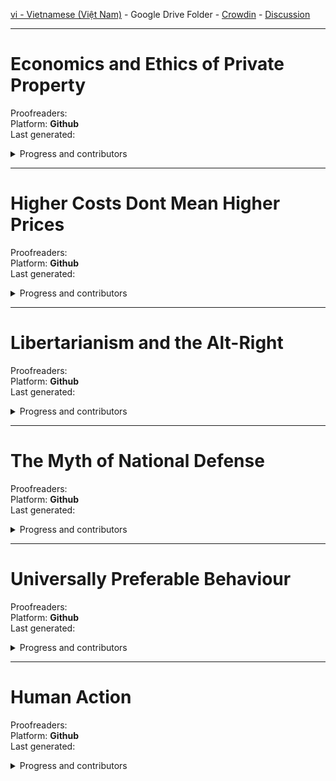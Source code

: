 
[vi - Vietnamese (Việt Nam)](https://github.com/ancap-ch/from-en/tree/utopian/vi) - Google Drive Folder - [Crowdin](https://crowdin.com/project/ancap-ch/vi) - [Discussion](https://VN.ancap.ch)

---

# Economics and Ethics of Private Property    
Proofreaders:   
Platform: **Github**  
Last generated:  

<details>
  <summary>Progress and contributors</summary>

| file name | translated | reviewed | words | translators | arbitrary | arbitrary |
| - | - | - | - | - | - | - |
| 01_pref2nd_ed.md | :x: | :x: |    210 | | | |
| 02_pref1st_ed.md | :x: | :x: |    400 | | | |
| 03_p01.md | :x: | :x: |    001 | | | |
| 03_p01_ch01_01.md | :x: | :x: | 4k 150 | | | |
| 03_p01_ch01_02.md | :x: | :x: | 4k 650 | | | |
| 03_p01_ch01_03.md | :x: | :x: | 3k 280 | | | |
| 03_p01_ch02_01.md | :x: | :x: | 3k 510 | | | |
| 03_p01_ch02_02.md | :x: | :x: | 2k 590 | | | |
| 03_p01_ch02_03.md | :x: | :x: | 3k 440 | | | |
| 03_p01_ch02_04.md | :x: | :x: | 3k 510 | | | |
| 03_p01_ch02_05.md | :x: | :x: | 3k 280 | | | |
| 03_p01_ch03_01.md | :x: | :x: | 2k 370 | | | |
| 03_p01_ch03_02.md | :x: | :x: | 2k 580 | | | |
| 03_p01_ch03_03.md | :x: | :x: | 2k 820 | | | |
| 03_p01_ch03_04.md | :x: | :x: | 3k 550 | | | |
| 03_p01_ch03_05.md | :x: | :x: | 3k 570 | | | |
| 03_p01_ch04_01.md | :x: | :x: | 4k 300 | | | |
| 03_p01_ch04_02.md | :x: | :x: | 4k 000 | | | |
| 03_p01_ch05_01.md | :x: | :x: | 2k 400 | | | |
| 03_p01_ch05_02.md | :x: | :x: | 3k 470 | | | |
| 03_p01_ch05_03.md | :x: | :x: | 3k 920 | | | |
| 03_p01_ch05_04.md | :x: | :x: | 2k 930 | | | |
| 03_p01_ch06_01.md | :x: | :x: | 2k 940 | | | |
| 03_p01_ch06_02.md | :x: | :x: | 4k 530 | | | |
| 03_p01_ch06_03.md | :x: | :x: | 3k 860 | | | |
| 03_p01_ch07_01.md | :x: | :x: | 2k 830 | | | |
| 03_p01_ch07_02.md | :x: | :x: | 3k 260 | | | |
| 03_p01_ch07_03.md | :x: | :x: | 2k 950 | | | |
| 03_p01_ch07_04.md | :x: | :x: | 2k 660 | | | |
| 03_p01_ch07_05.md | :x: | :x: | 3k 620 | | | |
| 03_p01_ch07_06.md | :x: | :x: | 3k 600 | | | |
| 03_p01_ch08.md | :x: | :x: | 2k 430 | | | |
| 03_p02.md | :x: | :x: |    001 | | | |
| 03_p02_ch09.md | :x: | :x: | 010 | | | |
| 03_p02_ch09_01.md | :x: | :x: | 400 | | | |
| 03_p02_ch09_02.md | :x: | :x: | 4k 490 | | | |
| 03_p02_ch09_03_01.md | :x: | :x: | 2k 720 | | | |
| 03_p02_ch09_03_02.md | :x: | :x: | 3k 050 | | | |
| 03_p02_ch09_04.md | :x: | :x: | 200 | | | |
| 03_p02_ch10.md | :x: | :x: | 3k 220 | | | |
| 03_p02_ch11.md | :x: | :x: | 10 | | | |
| 03_p02_ch11_1.md | :x: | :x: | 2k 430 | | | |
| 03_p02_ch11_2.md | :x: | :x: | 4k 290 | | | |
| 03_p02_ch11_3.md | :x: | :x: | 3k 200 | | | |
| 03_p02_ch12.md | :x: | :x: | 2k 890 | | | |
| 03_p02_ch13.md | :x: | :x: | 2k 560 | | | |
| 03_p02_ch14.md | :x: | :x: | 10 | | | |
| 03_p02_ch14_1.md | :x: | :x: | 2k 760 | | | |
| 03_p02_ch14_2.md | :x: | :x: | 4k 290 | | | |
| 03_p02_ch14_3.md | :x: | :x: | 4k 780 | | | |
| 03_p02_ch15.md | :x: | :x: | 1 | | | |
| 03_p02_ch15_01.md | :x: | :x: | 310 | | | |
| 03_p02_ch15_02.md | :x: | :x: | 2k 360 | | | |
| 03_p02_ch15_03.md | :x: | :x: | 720 | | | |
| 03_p02_ch15_04.md | :x: | :x: | 890 | | | |
| 03_p02_ch15_05.md | :x: | :x: | 2k 020 | | | |
| 04_apx.md | :x: | :x: | 1 | | | |
| 04_apx_01.md | :x: | :x: | 1k 580 | | | |
| 04_apx_02.md | :x: | :x: | 1k 870 | | | |
| 04_apx_03.md | :x: | :x: | 1k 950 | | | |
| 04_apx_04.md | :x: | :x: | 1k 810 | | | |


</details>



---

# Higher Costs Dont Mean Higher Prices    
Proofreaders:   
Platform: **Github**  
Last generated:  

<details>
  <summary>Progress and contributors</summary>

| file name | translated | reviewed | words | translators | arbitrary | arbitrary |
| - | - | - | - | - | - | - |
| essay.md | :x: | :x: | 1k 220 | | | | | |

</details>

---

# Libertarianism and the Alt-Right    
Proofreaders:   
Platform: **Github**  
Last generated:  

<details>
  <summary>Progress and contributors</summary>

| file name | translated | reviewed | words | translators | arbitrary | arbitrary |
| - | - | - | - | - | - | - |
| 01_speech.md | :x: | :x: | 7k 100 | | | | | |

</details>


---

# The Myth of National Defense    
Proofreaders:   
Platform: **Github**  
Last generated:  

<details>
  <summary>Progress and contributors</summary>

| file name | translated | reviewed | words | translators | arbitrary | arbitrary |
| - | - | - | - | - | - | - |
| intro.md | :x: | :x: | 5k 050 | | | | | |
| < more files to be added > | :x: | :x: |  | | | | | |

</details>


---

# Universally Preferable Behaviour    
Proofreaders:   
Platform: **Github**  
Last generated:  

<details>
  <summary>Progress and contributors</summary>

| file name | translated | reviewed | words | translators | arbitrary | arbitrary |
| - | - | - | - | - | - | - |
| p00_ch01_foreword.md | :x: | :x: | 2k 380 | | | | | |
| p00_ch02_intro.md | :x: | :x: | 3k 220 | | | | | |
| p01.md | :x: | :x: |    001 | | | | | |
| p01_ch01_a_framework.md | :x: | :x: | 1k 980 | | | | | |
| p01_ch02_internal.md | :x: | :x: |    540  | | | | | |
| p01_ch03_ethics.md | :x: | :x: | 1k 410 | | | | | |
| p01_ch04_pref.md | :x: | :x: | 2k 040 | | | | | |
| p01_ch05_01_univ.md | :x: | :x: | 1k 520 | | | | | |
| p01_ch05_02_univ.md | :x: | :x: | 3k 090 | | | | | |
| p01_ch06_upb.md | :x: | :x: | 2k 350 | | | | | |
| p01_ch07_init.md | :x: | :x: |    910 | | | | | |
| p01_ch08_lifeboat.md | :x: | :x: | 1k 500 | | | | | |
| p01_ch09_the_beast.md | :x: | :x: | 1k 190 | | | | | |
| p02.md | :x: | :x: |    001 | | | | | |
| p02_ch01_ethical_categories.md | :x: | :x: |    770 | | | | | |
| p02_ch02_.._rape.md | :x: | :x: | 3k 310 | | | | | |
| p02_ch03_.._murder.md | :x: | :x: | 1k 050 | | | | | |
| p02_ch04_.._theft.md | :x: | :x: | 3k 550 | | | | | |
| p02_ch05_.._fraud.md | :x: | :x: |    770 | | | | | |
| p02_ch06_.._lying.md | :x: | :x: |    500 | | | | | |
| p02_ch07_01_.._upb.md | :x: | :x: | 2k 400 | | | | | |
| p02_ch07_02_.._upb.md | :x: | :x: | 1k 110 | | | | | |
| p03.md | :x: | :x: |    001 | | | | | |
| p03_ch01_.._behaviour.md | :x: | :x: |    180 | | | | | |
| p03_ch02_.._revisited.md | :x: | :x: | 1k 200 | | | | | |
| p03_ch03_01_..existence.md | :x: | :x: | 3k 320 | | | | | |
| p03_ch03_02_..existence.md | :x: | :x: | 2k 780 | | | | | |
| p03_ch03_03_..existence.md | :x: | :x: | 2k 260 | | | | | |
| p03_ch04_additional_proofs.md | :x: | :x: |    480 | | | | | |
| p03_ch05_parallels.md | :x: | :x: | 1k 070 | | | | | |
| p04.md | :x: | :x: | 1k 260 | | | | | |
| p05_appendices.md | :x: | :x: |    880 | | | | | |

</details>


---

# Human Action    
Proofreaders:   
Platform: **Github**  
Last generated:  

<details>
  <summary>Progress and contributors</summary>

| file name | translated | reviewed | words | translators | arbitrary | arbitrary |
| - | - | - | - | - | - | - |
| 00_00_01 | :x: | :x: | 230 | | | |
| 00_00_02 | :x: | :x: | 790 | | | |
| 00_00_03 | :x: | :x: | 490 | | | |
| 00_01 | :x: | :x: | 1 | | | |
| 00_01_01 | :x: | :x: | 1k 230 | | | |
| 00_01_02 | :x: | :x: | 1k 480 | | | |
| 00_01_03 | :x: | :x: | 1k 320 | | | |
| 00_01_04 | :x: | :x: | 80 | | | |
| 01 | :x: | :x: | 1 | | | |
| 01_01 | :x: | :x: | 1 | | | |
| 01_01_01 | :x: | :x: | 1k 100 | | | |
| 01_01_02 | :x: | :x: | 1k 570 | | | |
| 01_01_03 | :x: | :x: | 720 | | | |
| 01_01_04 | :x: | :x: | 1k 460 | | | |
| 01_01_05 | :x: | :x: | 580 | | | |
| 01_01_06 | :x: | :x: | 2k 680 | | | |
| 01_02 | :x: | :x: | 1 | | | |
| 01_02_01 | :x: | :x: | 940 | | | |
| 01_02_02 | :x: | :x: | 2k 340 | | | |
| 01_02_03 | :x: | :x: | 1k 320 | | | |
| 01_02_04 | :x: | :x: | 1k 390 | | | |
| 01_02_05 | :x: | :x: | 570 | | | |
| 01_02_06 | :x: | :x: | 650 | | | |
| 01_02_07 | :x: | :x: | 1k 170 | | | |
| 01_02_08 | :x: | :x: | 3k 110 | | | |
| 01_02_09 | :x: | :x: | 2k 310 | | | |
| 01_02_10 | :x: | :x: | 2k 130 | | | |
| 01_02_11 | :x: | :x: | 850 | | | |
| 01_03 | :x: | :x: | 1 | | | |
| 01_03_01 | :x: | :x: | 1k 270 | | | |
| 01_03_02 | :x: | :x: | 810 | | | |
| 01_03_03 | :x: | :x: | 3k 050 | | | |
| 01_03_04 | :x: | :x: | 1k 210 | | | |
| 01_03_05 | :x: | :x: | 950 | | | |
| 01_03_06 | :x: | :x: | 950 | | | |
| 01_04 | :x: | :x: | 1 | | | |
| 01_04_01 | :x: | :x: | 1k 180 | | | |
| 01_04_02 | :x: | :x: | 710 | | | |
| 01_04_03 | :x: | :x: | 270 | | | |
| 01_04_04 | :x: | :x: | 470 | | | |
| 01_05 | :x: | :x: | 1 | | | |
| 01_05_01 | :x: | :x: | 420 | | | |
| 01_05_02 | :x: | :x: | 645 | | | |
| 01_05_03 | :x: | :x: | 170 | | | |
| 01_05_04 | :x: | :x: | 1k 080 | | | |
| 01_06 | :x: | :x: | 1 | | | |
| 01_06_01 | :x: | :x: | 580 | | | |
| 01_06_02 | :x: | :x: | 450 | | | |
| 01_06_03 | :x: | :x: | 1k 100 | | | |
| 01_06_04 | :x: | :x: | 1k 620 | | | |
| 01_06_05 | :x: | :x: | 880 | | | |
| 01_06_06 | :x: | :x: | 940 | | | |
| 01_06_07 | :x: | :x: | 210 | | | |
| 01_07 | :x: | :x: | 1 | | | |
| 01_07_01 | :x: | :x: | 4k 000 | | | |
| 01_07_02 | :x: | :x: | 1k 610 | | | |
| 01_07_03 | :x: | :x: | 4k 460 | | | |
| 01_07_04 | :x: | :x: | 820 | | | |
<more to be added..>

</details>





